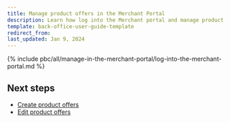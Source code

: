 ```yaml
---
title: Manage product offers in the Merchant Portal
description: Learn how log into the Merchant portal and manage product offers
template: back-office-user-guide-template
redirect_from:
last_updated: Jan 9, 2024
---
```




{% include pbc/all/manage-in-the-merchant-portal/log-into-the-merchant-portal.md %} <!-- To edit, see /_includes/pbc/all/manage-in-the-merchant-portal/log-into-the-merchant-portal.md -->

## Next steps

* [Create product offers](/docs/pbc/all/offer-management/{{page.version}}/marketplace/manage-in-the-merchant-portal/create-product-offers.html)
* [Edit product offers](/docs/pbc/all/offer-management/{{page.version}}/marketplace/manage-in-the-merchant-portal/edit-product-offers.html)

